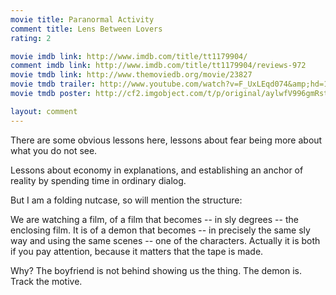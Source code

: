 ```yaml
---
movie title: Paranormal Activity
comment title: Lens Between Lovers
rating: 2

movie imdb link: http://www.imdb.com/title/tt1179904/
comment imdb link: http://www.imdb.com/title/tt1179904/reviews-972
movie tmdb link: http://www.themoviedb.org/movie/23827
movie tmdb trailer: http://www.youtube.com/watch?v=F_UxLEqd074&amp;hd=1
movie tmdb poster: http://cf2.imgobject.com/t/p/original/aylwfV996gmRst8TXyDvQUBvfMm.jpg

layout: comment
---
```


There are some obvious lessons here, lessons about fear being more about what you do not see.

Lessons about economy in explanations, and establishing an anchor of reality by spending time in ordinary dialog.

But I am a folding nutcase, so will mention the structure:

We are watching a film, of a film that becomes -- in sly degrees -- the enclosing film. It is of a demon that becomes -- in precisely the same sly way and using the same scenes -- one of the characters. Actually it is both if you pay attention, because it matters that the tape is made.

Why? The boyfriend is not behind showing us the thing. The demon is. Track the motive.